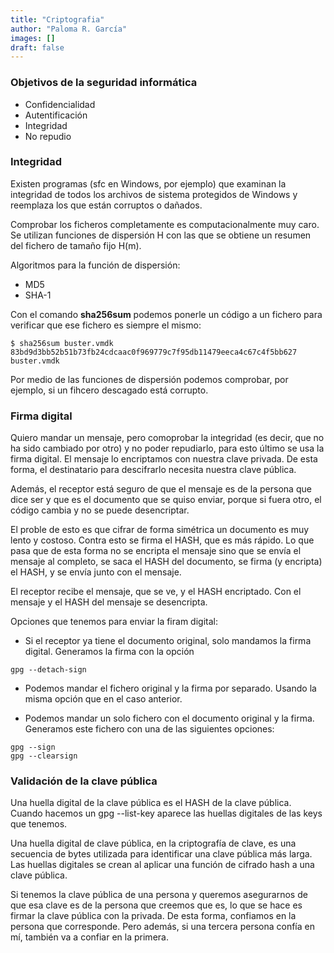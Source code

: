 ```yaml
---
title: "Criptografia"
author: "Paloma R. García"
images: []
draft: false
---
```


### Objetivos de la seguridad informática
- Confidencialidad
- Autentificación
- Integridad
- No repudio


### Integridad
Existen programas (sfc en Windows, por ejemplo) que examinan la integridad de todos los archivos de sistema protegidos de Windows y reemplaza los que están corruptos o dañados. 

Comprobar los ficheros completamente es computacionalmente muy caro. Se utilizan funciones de dispersión H con las que se obtiene un resumen del fichero de tamaño fijo H(m).

Algoritmos para la función de dispersión:
- MD5
- SHA-1
  
Con el comando **sha256sum** podemos ponerle un código a un fichero para verificar que ese fichero es siempre el mismo:

~~~
$ sha256sum buster.vmdk
83bd9d3bb52b51b73fb24cdcaac0f969779c7f95db11479eeca4c67c4f5bb627  buster.vmdk
~~~

Por medio de las funciones de dispersión podemos comprobar, por ejemplo, si un fihcero descagado está corrupto.


### Firma digital
Quiero mandar un mensaje, pero comoprobar la integridad (es decir, que no ha sido cambiado por otro) y no poder repudiarlo, para esto último se usa la firma digital. El mensaje lo encriptamos con nuestra clave privada. De esta forma, el destinatario para descifrarlo necesita nuestra clave pública. 

Además, el receptor está seguro de que el mensaje es de la persona que dice ser y que es el documento que se quiso enviar, porque si fuera otro, el código cambia y no se puede desencriptar. 

El proble de esto es que cifrar de forma simétrica un documento es muy lento y costoso. Contra esto se firma el HASH, que es más rápido. Lo que pasa que de esta forma no se encripta el mensaje sino que se envía el mensaje al completo, se saca el HASH del documento, se firma (y encripta) el HASH, y se envía junto con el mensaje.

El receptor recibe el mensaje, que se ve, y el HASH encriptado. Con el mensaje y el HASH del mensaje se desencripta.

Opciones que tenemos para enviar la firam digital:
- Si el receptor ya tiene el documento original, solo mandamos la firma digital. Generamos la firma con la opción

~~~
gpg --detach-sign
~~~

- Podemos mandar el fichero original y la firma por separado. Usando la misma opción que en el caso anterior.

- Podemos mandar un solo fichero con el documento original y la firma. Generamos este fichero con una de las siguientes opciones:

~~~
gpg --sign
gpg --clearsign
~~~


### Validación de la clave pública
Una huella digital de la clave pública es el HASH de la clave pública. Cuando hacemos un gpg --list-key aparece las huellas digitales de las keys que tenemos. 

Una huella digital de clave pública, en la criptografía de clave, es una secuencia de bytes utilizada para identificar una clave pública más larga. Las huellas digitales se crean al aplicar una función de cifrado hash a una clave pública. 

Si tenemos la clave pública de una persona y queremos asegurarnos de que esa clave es de la persona que creemos que es, lo que se hace es firmar la clave pública con la privada. De esta forma, confiamos en la persona que corresponde. Pero además, si una tercera persona confía en mí, también va a confiar en la primera. 









